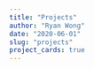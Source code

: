 ```yaml
---
title: "Projects"
author: "Ryan Wong"
date: "2020-06-01"
slug: "projects"
project_cards: true
---
```

